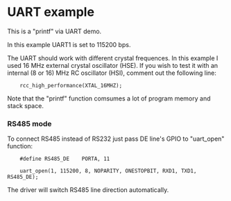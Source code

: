 # UART example

This is a "printf" via UART demo.

In this example UART1 is set to 115200 bps.

The UART should work with different crystal frequences. In this example I used 16 MHz external crystal oscillator (HSE).
If you wish to test it with an internal (8 or 16) MHz RC oscillator (HSI), comment out the following line:

```
	rcc_high_performance(XTAL_16MHZ);
```

Note that the "printf" function comsumes a lot of program memory and stack space.

### RS485 mode

To connect RS485 instead of RS232 just pass DE line's GPIO to "uart_open" function:

```
	#define RS485_DE	PORTA, 11

	uart_open(1, 115200, 8, NOPARITY, ONESTOPBIT, RXD1, TXD1, RS485_DE);
```

The driver will switch RS485 line direction automatically.

